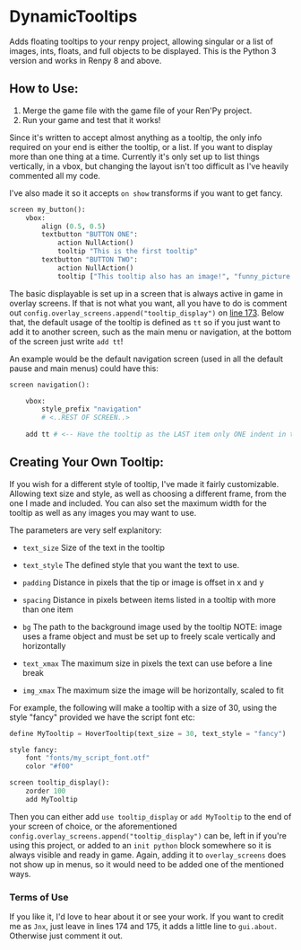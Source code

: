 # DynamicTooltips
Adds floating tooltips to your renpy project, allowing singular or a list of images, ints, floats, and full objects to be displayed. This is the Python 3 version and works in Renpy 8 and above.

## How to Use:

1. Merge the game file with the game file of your Ren'Py project.
2. Run your game and test that it works!

Since it's written to accept almost anything as a tooltip, the only info required on your end is either the tooltip, or a list. If you want to display more than one thing at a time. Currently it's only set up to list things vertically, in a vbox, but changing the layout isn't too difficult as I've heavily commented all my code.

I've also made it so it accepts `on show` transforms if you want to get fancy.

```py
screen my_button():
    vbox:
        align (0.5, 0.5)
        textbutton "BUTTON ONE":
            action NullAction()
            tooltip "This is the first tooltip"
        textbutton "BUTTON TWO":
            action NullAction()
            tooltip ["This tooltip also has an image!", "funny_picture.png"]
```

The basic displayable is set up in a screen that is always active in game in overlay screens. If that is not what you want, all you have to do is comment out `config.overlay_screens.append("tooltip_display")` on [line 173](https://github.com/HyJyncks/DynamicTooltips/blob/882951fd95f44adb299c90981bced46fa273cfd1/game/utility/DynamicTooltips.rpy#L175). Below that, the default usage of the tooltip is defined as `tt` so if you just want to add it to another screen, such as the main menu or navigation, at the bottom of the screen just write `add tt`!

An example would be the default navigation screen (used in all the default pause and main menus) could have this:
```py
screen navigation():

    vbox:
        style_prefix "navigation"
        # <..REST OF SCREEN..>
        
    add tt # <-- Have the tooltip as the LAST item only ONE indent in to be above all other screen elements
```

## Creating Your Own Tooltip:

If you wish for a different style of tooltip, I've made it fairly customizable. Allowing text size and style, as well as choosing a different frame, from the one I made and included. You can also set the maximum width for the tooltip as well as any images you may want to use.

The parameters are very self explanitory:
- `text_size` Size of the text in the tooltip

- `text_style` The defined style that you want the text to use.

- `padding` Distance in pixels that the tip or image is offset in x and y

- `spacing` Distance in pixels between items listed in a tooltip with more than one item

- `bg` The path to the background image used by the tooltip
NOTE: image uses a frame object and must be set up to freely scale vertically and horizontally

- `text_xmax` The maximum size in pixels the text can use before a line break

- `img_xmax` The maximum size the image will be horizontally, scaled to fit

For example, the following will make a tooltip with a size of 30, using the style "fancy" provided we have the script font etc:
```py
define MyTooltip = HoverTooltip(text_size = 30, text_style = "fancy")

style fancy:
    font "fonts/my_script_font.otf"
    color "#f00"

screen tooltip_display():
    zorder 100
    add MyTooltip
```

Then you can either add `use tooltip_display` or `add MyTooltip` to the end of your screen of choice, or the aforementioned `config.overlay_screens.append("tooltip_display")` can be, left in if you're using this project, or added to an `init python` block somewhere so it is always visible and ready in game. Again, adding it to `overlay_screens` does not show up in menus, so it would need to be added one of the mentioned ways.

### Terms of Use

If you like it, I'd love to hear about it or see your work. If you want to credit me as `Jnx`, just leave in lines 174 and 175, it adds a little line to `gui.about`. Otherwise just comment it out.
